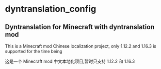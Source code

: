 # dyntranslation_config
Dyntranslation for Minecraft with dyntranslation mod
---
This is a Minecraft mod Chinese localization project, only 1.12.2 and 1.16.3 is supported for the time being

这是一个 Minecraft mod 中文本地化项目,暂时只支持 1.12.2 和 1.16.3
